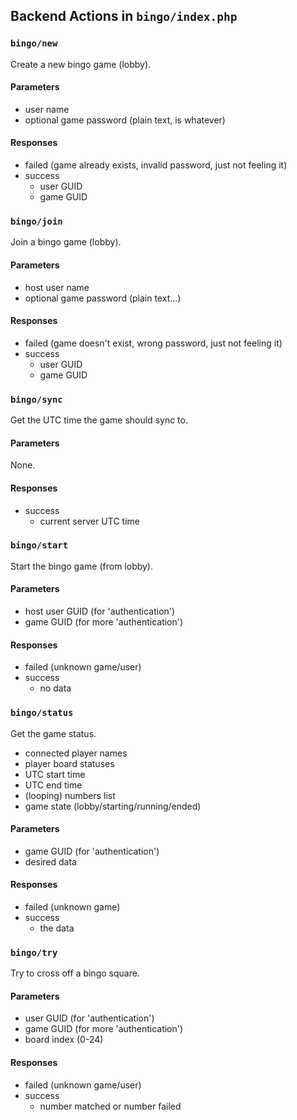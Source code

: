 ## Backend Actions in `bingo/index.php`

### `bingo/new`
Create a new bingo game (lobby).
#### Parameters
- user name
- optional game password (plain text, is whatever)
#### Responses
- failed (game already exists, invalid password, just not feeling it)
- success
  - user GUID
  - game GUID

### `bingo/join`
Join a bingo game (lobby).
#### Parameters
- host user name
- optional game password (plain text...)
#### Responses
- failed (game doesn't exist, wrong password, just not feeling it)
- success
  - user GUID
  - game GUID

### `bingo/sync`
Get the UTC time the game should sync to.
#### Parameters
None.
#### Responses
- success
  - current server UTC time

### `bingo/start`
Start the bingo game (from lobby).
#### Parameters
- host user GUID (for 'authentication')
- game GUID (for more 'authentication')
#### Responses
- failed (unknown game/user)
- success
  - no data

### `bingo/status`
Get the game status.
- connected player names
- player board statuses
- UTC start time
- UTC end time
- (looping) numbers list
- game state (lobby/starting/running/ended)
#### Parameters
- game GUID (for 'authentication')
- desired data
#### Responses
- failed (unknown game)
- success
  - the data

### `bingo/try`
Try to cross off a bingo square.
#### Parameters
- user GUID (for 'authentication')
- game GUID (for more 'authentication')
- board index (0-24)
#### Responses
- failed (unknown game/user)
- success
  - number matched or number failed
